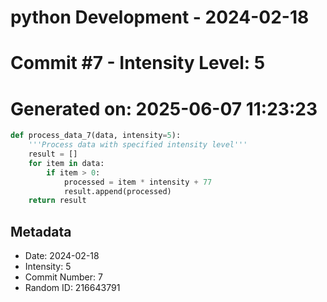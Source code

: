 ﻿# python Development - 2024-02-18
# Commit #7 - Intensity Level: 5
# Generated on: 2025-06-07 11:23:23
```python
def process_data_7(data, intensity=5):
    '''Process data with specified intensity level'''
    result = []
    for item in data:
        if item > 0:
            processed = item * intensity + 77
            result.append(processed)
    return result
```
## Metadata
- Date: 2024-02-18
- Intensity: 5
- Commit Number: 7
- Random ID: 216643791
